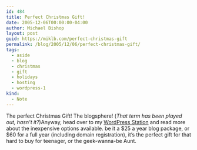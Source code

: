 ```yaml
---
id: 484
title: Perfect Christmas Gift!
date: 2005-12-06T00:00:00-04:00
author: Michael Bishop
layout: post
guid: https://miklb.com/perfect-christmas-gift
permalink: /blog/2005/12/06/perfect-christmas-gift/
tags:
  - aside
  - blog
  - christmas
  - gift
  - holidays
  - hosting
  - wordpress-1
kind:
  - Note
---
```

<p>The perfect Christmas Gift!  The blogsphere! (<em>That term has been played out, hasn’t it?</em>)Anyway, head over to my <a href="http://wpstation.com/2005/site-news/perfect-holiday-gift/">WordPress Station</a> and read more about the inexpensive options available.  be it a $25 a year blog package, or $60 for a full year (including domain registration), it’s the perfect gift for that hard to buy for teenager, or the geek-wanna-be Aunt.</p>